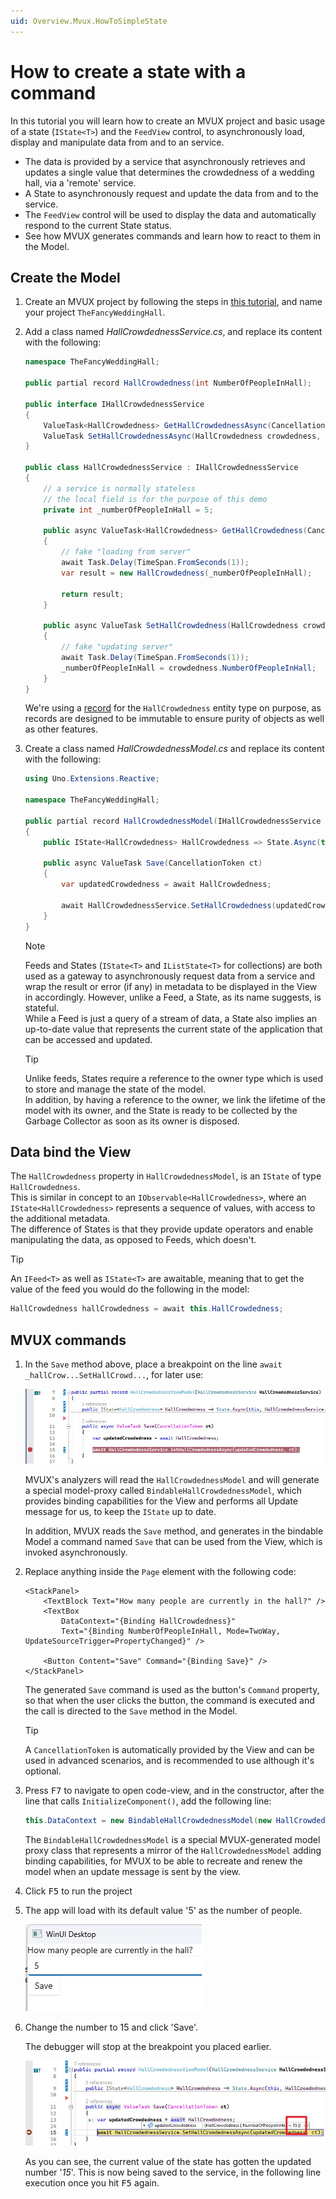 ```yaml
---
uid: Overview.Mvux.HowToSimpleState
---
```


# How to create a state with a command

In this tutorial you will learn how to create an MVUX project and basic usage of a state (`IState<T>`) and the `FeedView` control, to asynchronously load, display and manipulate data from and to an service.

 - The data is provided by a service that asynchronously retrieves and updates a single value that determines the crowdedness of a wedding hall, via a 'remote' service.
 - A State to asynchronously request and update the data from and to the service.
 - The `FeedView` control will be used to display the data and automatically respond to the current State status.
 - See how MVUX generates commands and learn how to react to them in the Model.

## Create the Model

1. Create an MVUX project by following the steps in [this tutorial](xref:Overview.Mvux.HowToMvuxProject), and name your project `TheFancyWeddingHall`.

1. Add a class named *HallCrowdednessService.cs*, and replace its content with the following:

    ```c#
    namespace TheFancyWeddingHall;

    public partial record HallCrowdedness(int NumberOfPeopleInHall);

    public interface IHallCrowdednessService
    {
        ValueTask<HallCrowdedness> GetHallCrowdednessAsync(CancellationToken ct);
        ValueTask SetHallCrowdednessAsync(HallCrowdedness crowdedness, CancellationToken ct);
    }

    public class HallCrowdednessService : IHallCrowdednessService
    {
        // a service is normally stateless
        // the local field is for the purpose of this demo 
        private int _numberOfPeopleInHall = 5;

        public async ValueTask<HallCrowdedness> GetHallCrowdedness(CancellationToken ct)
        {
            // fake "loading from server"
            await Task.Delay(TimeSpan.FromSeconds(1));
            var result = new HallCrowdedness(_numberOfPeopleInHall);

            return result;
        }

        public async ValueTask SetHallCrowdedness(HallCrowdedness crowdedness, CancellationToken ct)
        {
            // fake "updating server"
            await Task.Delay(TimeSpan.FromSeconds(1));
            _numberOfPeopleInHall = crowdedness.NumberOfPeopleInHall;
        }
    }
    ```

    We're using a [record](https://learn.microsoft.com/en-us/dotnet/csharp/language-reference/builtin-types/record) for the `HallCrowdedness` entity type on purpose, as records are designed to be immutable to ensure purity of objects as well as other features.

1. Create a class named *HallCrowdednessModel.cs* and replace its content with the following:

    ```c#
    using Uno.Extensions.Reactive;

    namespace TheFancyWeddingHall;

    public partial record HallCrowdednessModel(IHallCrowdednessService HallCrowdednessService)
    {   
        public IState<HallCrowdedness> HallCrowdedness => State.Async(this, HallCrowdednessService.GetHallCrowdedness);

        public async ValueTask Save(CancellationToken ct)
        {
            var updatedCrowdedness = await HallCrowdedness;

            await HallCrowdednessService.SetHallCrowdedness(updatedCrowdedness!, ct);
        }
    }
    ```

    > [!NOTE]
    > Feeds and States (`IState<T>` and `IListState<T>` for collections) are both used as a gateway to asynchronously request data from a service and wrap the result or error (if any) in metadata
    to be displayed in the View in accordingly. However, unlike a Feed, a State, as its name suggests, is stateful.  
    While a Feed is just a query of a stream of data, a State also implies an up-to-date value that represents the current state of the application that can be accessed and updated.    

    > [!TIP]
    > Unlike feeds, States require a reference to the owner type which is used to store and manage the state of the model.  
    In addition, by having a reference to the owner, we link the lifetime of the model with its owner, and the State is ready to be collected by the Garbage Collector as soon as its owner is disposed.

## Data bind the View

The `HallCrowdedness` property in `HallCrowdednessModel`, is an `IState` of type `HallCrowdedness`.  
This is similar in concept to an `IObservable<HallCrowdedness>`, where an `IState<HallCrowdedness>` represents a sequence of values, with access to the additional metadata.  
The difference of States is that they provide update operators and enable manipulating the data, as opposed to Feeds, which doesn't.

> [!TIP]
> An `IFeed<T>` as well as `IState<T>` are awaitable, meaning that to get the value of the feed you would do the following in the model:  
>
> ```c#
> HallCrowdedness hallCrowdedness = await this.HallCrowdedness;
> ```  

## MVUX commands

1. In the `Save` method above, place a breakpoint on the line `await _hallCrow...SetHallCrowd...`, for later use:

    ![](../Assets/SimpleState-2.jpg)

    MVUX's analyzers will read the `HallCrowdednessModel` and will generate a special model-proxy called `BindableHallCrowdednessModel`, which provides binding capabilities for the View and performs all Update message for us, to keep the `IState` up to date.
        
    In addition, MVUX reads the `Save` method, and generates in the bindable Model a command named `Save` that can be used from the View, which is invoked asynchronously.

1. Replace anything inside the `Page` element with the following code:

    ```xaml
    <StackPanel>
        <TextBlock Text="How many people are currently in the hall?" />
        <TextBox 
            DataContext="{Binding HallCrowdedness}"
            Text="{Binding NumberOfPeopleInHall, Mode=TwoWay, UpdateSourceTrigger=PropertyChanged}" />

        <Button Content="Save" Command="{Binding Save}" />
    </StackPanel>
    ```

    The generated `Save` command is used as the button's `Command` property, so that when the user clicks the button, the command is executed and the call is directed to the `Save` method in the Model.

    > [!TIP]
    > A `CancellationToken` is automatically provided by the View and can be used in advanced scenarios, and is recommended to use although it's optional.

1. Press <kbd>F7</kbd> to navigate to open code-view, and in the constructor, after the line that calls `InitializeComponent()`, add the following line:

    ```c#
    this.DataContext = new BindableHallCrowdednessModel(new HallCrowdednessService());
    ```

    The `BindableHallCrowdednessModel` is a special MVUX-generated model proxy class that represents a mirror of the `HallCrowdednessModel` adding binding capabilities, for MVUX to be able to recreate and renew the model when an update message is sent by the view.  

1. Click <kbd>F5</kbd> to run the project

1. The app will load with its default value '5' as the number of people.
    
    ![](../Assets/SimpleState-1.jpg)

1. Change the number to 15 and click 'Save'.

    The debugger will stop at the breakpoint you placed earlier. <!--(See step No. x)-->
    
    ![](../Assets/SimpleState-3.jpg)
    
    As you can see, the current value of the state has gotten the updated number '*15*'. This is now being saved to the service, in the following line execution once you hit <kbd>F5</kbd> again.

